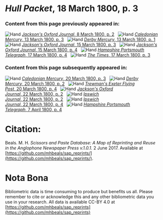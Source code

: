 # *Hull Packet*, 18 March 1800, p. 3  
  
### Content from this page previously appeared in:  
![Hand](http://scissorsandpaste.net/wp-content/uploads/2017/06/smallhandpointer.png) [*Jackson's Oxford Journal*, 8 March 1800, p. 2](https://mhbeals.github.io/sap_html/Jackson's-Oxford-Journal/Jackson's-Oxford-Journal-8-March-1800-p-2)  
![Hand](http://scissorsandpaste.net/wp-content/uploads/2017/06/smallhandpointer.png) [*Caledonian Mercury*, 13 March 1800, p. 3](https://mhbeals.github.io/sap_html/Caledonian-Mercury/Caledonian-Mercury-13-March-1800-p-3)  
![Hand](http://scissorsandpaste.net/wp-content/uploads/2017/06/smallhandpointer.png) [*Derby Mercury*, 13 March 1800, p. 1](https://mhbeals.github.io/sap_html/Derby-Mercury/Derby-Mercury-13-March-1800-p-1)  
![Hand](http://scissorsandpaste.net/wp-content/uploads/2017/06/smallhandpointer.png) [*Jackson's Oxford Journal*, 15 March 1800, p. 3](https://mhbeals.github.io/sap_html/Jackson's-Oxford-Journal/Jackson's-Oxford-Journal-15-March-1800-p-3)  
![Hand](http://scissorsandpaste.net/wp-content/uploads/2017/06/smallhandpointer.png) [*Jackson's Oxford Journal*, 15 March 1800, p. 4](https://mhbeals.github.io/sap_html/Jackson's-Oxford-Journal/Jackson's-Oxford-Journal-15-March-1800-p-4)  
![Hand](http://scissorsandpaste.net/wp-content/uploads/2017/06/smallhandpointer.png) [*Hampshire Portsmouth Telegraph*, 17 March 1800, p. 4](https://mhbeals.github.io/sap_html/Hampshire-Portsmouth-Telegraph/Hampshire-Portsmouth-Telegraph-17-March-1800-p-4)  
![Hand](http://scissorsandpaste.net/wp-content/uploads/2017/06/smallhandpointer.png) [*The Times*, 17 March 1800, p. 3](https://mhbeals.github.io/sap_html/The-Times/The-Times-17-March-1800-p-3)  
  
### Content from this page subsequently appeared in:  
![Hand](http://scissorsandpaste.net/wp-content/uploads/2017/06/smallhandpointer.png) [*Caledonian Mercury*, 20 March 1800, p. 3](https://mhbeals.github.io/sap_html/Caledonian-Mercury/Caledonian-Mercury-20-March-1800-p-3)  
![Hand](http://scissorsandpaste.net/wp-content/uploads/2017/06/smallhandpointer.png) [*Derby Mercury*, 20 March 1800, p. 2](https://mhbeals.github.io/sap_html/Derby-Mercury/Derby-Mercury-20-March-1800-p-2)  
![Hand](http://scissorsandpaste.net/wp-content/uploads/2017/06/smallhandpointer.png) [*Trewman's Exeter Flying Post*, 20 March 1800, p. 4](https://mhbeals.github.io/sap_html/Trewman's-Exeter-Flying-Post/Trewman's-Exeter-Flying-Post-20-March-1800-p-4)  
![Hand](http://scissorsandpaste.net/wp-content/uploads/2017/06/smallhandpointer.png) [*Jackson's Oxford Journal*, 22 March 1800, p. 2](https://mhbeals.github.io/sap_html/Jackson's-Oxford-Journal/Jackson's-Oxford-Journal-22-March-1800-p-2)  
![Hand](http://scissorsandpaste.net/wp-content/uploads/2017/06/smallhandpointer.png) [*Ipswich Journal*, 22 March 1800, p. 2](https://mhbeals.github.io/sap_html/Ipswich-Journal/Ipswich-Journal-22-March-1800-p-2)  
![Hand](http://scissorsandpaste.net/wp-content/uploads/2017/06/smallhandpointer.png) [*Ipswich Journal*, 22 March 1800, p. 4](https://mhbeals.github.io/sap_html/Ipswich-Journal/Ipswich-Journal-22-March-1800-p-4)  
![Hand](http://scissorsandpaste.net/wp-content/uploads/2017/06/smallhandpointer.png) [*Hampshire Portsmouth Telegraph*, 7 April 1800, p. 4](https://mhbeals.github.io/sap_html/Hampshire-Portsmouth-Telegraph/Hampshire-Portsmouth-Telegraph-7-April-1800-p-4)  


# Citation: 

Beals. M. H. *Scissors and Paste Database: A Map of Reprinting and Reuse in the Anglophone Newspaper Press v.1.0.1.* 2 June 2017. Available at [https://github.com/mhbeals/sap_reprints/](https://github.com/mhbeals/sap_reprints/). 

# Nota Bona

Bibliometric data is time consuming to produce but benefits us all. Please remember to cite or acknowledge this and any other bibliometric data you use in your research. All data is available CC-BY 4.0 at [https://github.com/mhbeals/sap_reprints](https://github.com/mhbeals/sap_reprints)